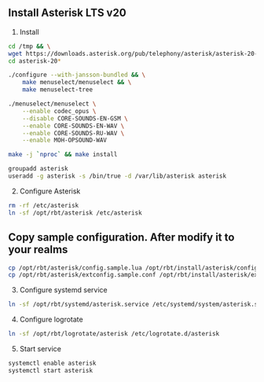 ## Install Asterisk LTS v20

1. Install
```bash
cd /tmp && \
wget https://downloads.asterisk.org/pub/telephony/asterisk/asterisk-20-current.tar.gz -O - | gzip -dc | tar -xvf - && \
cd asterisk-20*
```
```bash
./configure --with-jansson-bundled && \
    make menuselect/menuselect && \
    make menuselect-tree
```
```bash
./menuselect/menuselect \
    --enable codec_opus \
    --disable CORE-SOUNDS-EN-GSM \
    --enable CORE-SOUNDS-EN-WAV \
    --enable CORE-SOUNDS-RU-WAV \
    --enable MOH-OPSOUND-WAV
```

```bash
make -j `nproc` && make install
```

```bash
groupadd asterisk
useradd -g asterisk -s /bin/true -d /var/lib/asterisk asterisk
```
2. Configure Asterisk
```bash
rm -rf /etc/asterisk
ln -sf /opt/rbt/asterisk /etc/asterisk
```
## Copy sample configuration. After modify it to your realms
```bash
cp /opt/rbt/asterisk/config.sample.lua /opt/rbt/install/asterisk/config.lua
cp /opt/rbt/asterisk/extconfig.sample.conf /opt/rbt/install/asterisk/extconfig.conf
```
3. Configure systemd service
```bash
ln -sf /opt/rbt/systemd/asterisk.service /etc/systemd/system/asterisk.service
```
4. Configure logrotate
```bash
ln -sf /opt/rbt/logrotate/asterisk /etc/logrotate.d/asterisk
```
5. Start service
```bash
systemctl enable asterisk
systemctl start asterisk
```
